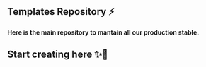 ## Templates Repository ⚡

**Here is the main repository to mantain all our production stable.**

## Start creating here ✨🌈
[page]: https://u-m-i.github.io/ "Here"
